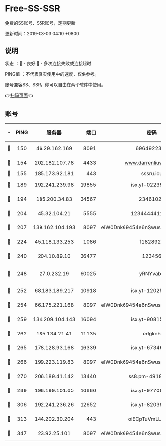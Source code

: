 # Free-SS-SSR

免费的SS账号、SSR账号，定期更新

更新时间：2019-03-03 04:10 +0800

## 说明

状态     ：🙂 - 良好 🙁 - 多次连接失败或连接超时

PING值   ：不代表真实使用中的速度，仅供参考。

账号兼容SS、SSR，你可以自由在两个软件中使用。

👉[扫码页面](https://liesauer.github.io/free-ss-ssr.github.io/)👈

## 账号

|-|PING|服务器|端口|密码|加密方式|区域|
|:----:|:----:|:-----:|-----:|:----:|:----:|:----:|
|🙂|150|46.29.162.169|8091|6964922356|aes-256-cfb|RU|
|🙂|154|202.182.107.78|4433|www.darrenliuwei.com|aes-256-cfb|JP|
|🙂|155|185.173.92.181|443|sssru.icu|rc4-md5|RU|
|🙂|189|192.241.239.98|19855|isx.yt-02235156|aes-256-cfb|US|
|🙂|194|185.200.34.83|34567|23461023|aes-256-cfb|US|
|🙂|204|45.32.104.21|5555|1234444411111|aes-256-cfb|SG|
|🙂|207|139.162.104.193|8097|eIW0Dnk69454e6nSwuspv9DmS201tQ0D|aes-256-cfb|JP|
|🙂|224|45.118.133.253|1086|f1828920|aes-256-cfb|SG|
|🙂|240|204.10.89.10|36477|123456|aes-256-cfb|US|
|🙂|248|27.0.232.19|60025|yRNYvabB|xchacha20-ietf-poly1305|HK|
|🙂|252|68.183.189.217|10918|isx.yt-12025761|aes-256-cfb|SG|
|🙂|254|66.175.221.168|8097|eIW0Dnk69454e6nSwuspv9DmS201tQ0D|aes-256-cfb|US|
|🙂|259|134.209.104.143|16094|isx.yt-90815095|aes-256-cfb|SG|
|🙂|262|185.134.21.41|11135|edgkeb|aes-256-cfb|GB|
|🙂|265|178.128.93.168|16339|isx.yt-67346063|aes-256-cfb|SG|
|🙂|266|199.223.119.83|8097|eIW0Dnk69454e6nSwuspv9DmS201tQ0D|aes-256-cfb|US|
|🙂|270|206.189.41.142|13440|ss8.pm-49181075|aes-256-cfb|SG|
|🙂|289|198.199.101.65|16886|isx.yt-97706570|aes-256-cfb|US|
|🙂|306|192.241.236.26|12652|isx.yt-82038040|aes-256-cfb|US|
|🙂|313|144.202.30.204|443|oiECpTuVmLLxk4Ts|aes-256-cfb|US|
|🙂|347|23.92.25.101|8097|eIW0Dnk69454e6nSwuspv9DmS201tQ0D|aes-256-cfb|US|
